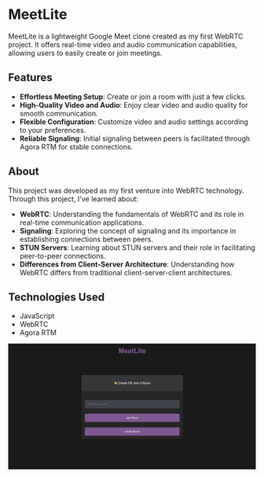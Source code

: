 # MeetLite

MeetLite is a lightweight Google Meet clone created as my first WebRTC project. It offers real-time video and audio communication capabilities, allowing users to easily create or join meetings.

## Features

- **Effortless Meeting Setup**: Create or join a room with just a few clicks.
- **High-Quality Video and Audio**: Enjoy clear video and audio quality for smooth communication.
- **Flexible Configuration**: Customize video and audio settings according to your preferences.
- **Reliable Signaling**: Initial signaling between peers is facilitated through Agora RTM for stable connections.

## About

This project was developed as my first venture into WebRTC technology. Through this project, I've learned about:
- **WebRTC**: Understanding the fundamentals of WebRTC and its role in real-time communication applications.
- **Signaling**: Exploring the concept of signaling and its importance in establishing connections between peers.
- **STUN Servers**: Learning about STUN servers and their role in facilitating peer-to-peer connections.
- **Differences from Client-Server Architecture**: Understanding how WebRTC differs from traditional client-server-client architectures.


## Technologies Used

- JavaScript
- WebRTC
- Agora RTM

![Lobby](https://github.com/spacecowbye/MeetLite/raw/main/images/main_lobby.png)


